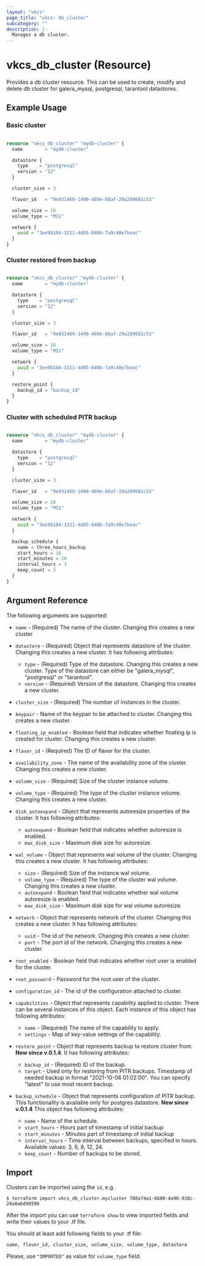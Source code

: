 ```yaml
---
layout: "vkcs"
page_title: "vkcs: db_cluster"
subcategory: ""
description: |-
  Manages a db cluster.
---
```


# vkcs\_db\_cluster (Resource)

Provides a db cluster resource. This can be used to create, modify and delete db cluster for galera_mysql, postgresql, tarantool datastores.

## Example Usage
### Basic cluster
```terraform

resource "vkcs_db_cluster" "mydb-cluster" {
  name        = "mydb-cluster"

  datastore {
    type    = "postgresql"
    version = "12"
  }

  cluster_size = 3

  flavor_id   = "9e931469-1490-489e-88af-29a289681c53"

  volume_size = 10
  volume_type = "MS1"

  network {
    uuid = "3ee9b184-3311-4d85-840b-7a9c48e7beac"
  }
}
```
### Cluster restored from backup
```terraform

resource "vkcs_db_cluster" "mydb-cluster" {
  name        = "mydb-cluster"

  datastore {
    type    = "postgresql"
    version = "12"
  }

  cluster_size = 3

  flavor_id   = "9e931469-1490-489e-88af-29a289681c53"

  volume_size = 10
  volume_type = "MS1"

  network {
    uuid = "3ee9b184-3311-4d85-840b-7a9c48e7beac"
  }

  restore_point {
    backup_id = "backup_id"
  }
}
```
### Cluster with scheduled PITR backup
```terraform

resource "vkcs_db_cluster" "mydb-cluster" {
  name        = "mydb-cluster"

  datastore {
    type    = "postgresql"
    version = "12"
  }

  cluster_size = 3

  flavor_id   = "9e931469-1490-489e-88af-29a289681c53"

  volume_size = 10
  volume_type = "MS1"

  network {
    uuid = "3ee9b184-3311-4d85-840b-7a9c48e7beac"
  }

  backup_schedule {
    name = three_hours_backup
    start_hours = 16
    start_minutes = 20
    interval_hours = 3
    keep_count = 3
  }
}
```
## Argument Reference

The following arguments are supported:

* `name` - (Required) The name of the cluster. Changing this creates a new cluster

* `datastore` - (Required) Object that represents datastore of the cluster. Changing this creates a new cluster. It has following attributes:
    * `type` - (Required) Type of the datastore. Changing this creates a new cluster. Type of the datastore can either be "galera_mysql", "postgresql" or "tarantool".
    * `version` - (Required) Version of the datastore. Changing this creates a new cluster.

* `cluster_size` - (Required) The number of instances in the cluster.

* `keypair` - Name of the keypair to be attached to cluster. Changing this creates a new cluster.

* `floating_ip_enabled` - Boolean field that indicates whether floating ip is created for cluster. Changing this creates a new cluster.

* `flavor_id` - (Required) The ID of flavor for the cluster.

* `availability_zone` - The name of the availability zone of the cluster. Changing this creates a new cluster.

* `volume_size` - (Required) Size of the cluster instance volume.

* `volume_type` - (Required) The type of the cluster instance volume. Changing this creates a new cluster.

* `disk_autoexpand` - Object that represents autoresize properties of the cluster. It has following attributes:
    * `autoexpand` - Boolean field that indicates whether autoresize is enabled.
    * `max_disk_size` - Maximum disk size for autoresize.

* `wal_volume` - Object that represents wal volume of the cluster. Changing this creates a new cluster. It has following attributes:
    * `size` - (Required) Size of the instance wal volume.
    * `volume_type` - (Required) The type of the cluster wal volume. Changing this creates a new cluster.
    * `autoexpand` - Boolean field that indicates whether wal volume autoresize is enabled.
    * `max_disk_size` - Maximum disk size for wal volume autoresize.

* `network` -  Object that represents network of the cluster. Changing this creates a new cluster. It has following attributes:
    * `uuid` - The id of the network. Changing this creates a new cluster.
    * `port` - The port id of the network. Changing this creates a new cluster.

* `root_enabled` - Boolean field that indicates whether root user is enabled for the cluster.

* `root_password` - Password for the root user of the cluster.

* `configuration_id` - The id of the configuration attached to cluster.

* `capabilities` - Object that represents capability applied to cluster. There can be several instances of this object. Each instance of this object has following attributes:
    * `name` - (Required) The name of the capability to apply.
    * `settings` - Map of key-value settings of the capability.

* `restore_point` - Object that represents backup to restore cluster from. **New since v.0.1.4**. It has following attributes:
    * `backup_id` - (Required) ID of the backup.
    * `target` - Used only for restoring from PITR backups. Timestamp of needed backup in format "2021-10-06 01:02:00". You can specify "latest" to use most recent backup. 

* `backup_schedule` - Object that represents configuration of PITR backup. This functionality is available only for postgres datastore. **New since v.0.1.4** This object has following attributes:
    * `name` - Name of the schedule.
    * `start_hours` - Hours part of timestamp of initial backup
    * `start_minutes` - Minutes part of timestamp of initial backup
    * `interval_hours` - Time interval between backups, specified in hours. Available values: 3, 6, 8, 12, 24.
    * `keep_count` - Number of backups to be stored.


## Import

Clusters can be imported using the `id`, e.g.

```
$ terraform import vkcs_db_cluster.mycluster 708a74a1-6b00-4a96-938c-28a8a6d98590
```

After the import you can use ```terraform show``` to view imported fields and write their values to your .tf file.

You should at least add following fields to your .tf file:

`name, flavor_id, cluster_size, volume_size, volume_type, datastore`

Please, use `"IMPORTED"` as value for `volume_type` field.
